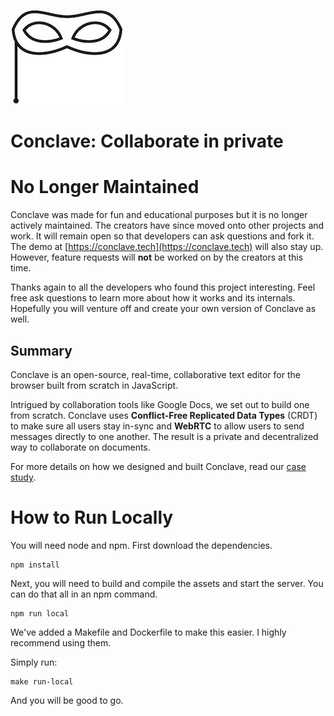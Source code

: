 ![Conclave Logo](/public/assets/img/conclave-mask-small.ico)

# Conclave: Collaborate in private

# No Longer Maintained

Conclave was made for fun and educational purposes but it is no longer actively maintained. The creators have since moved onto other projects and work. It will remain open so that developers can ask questions and fork it. The demo at [https://conclave.tech](https://conclave.tech) will also stay up. However, feature requests will **not** be worked on by the creators at this time.

Thanks again to all the developers who found this project interesting. Feel free ask questions to learn more about how it works and its internals. Hopefully you will venture off and create your own version of Conclave as well.

## Summary

Conclave is an open-source, real-time, collaborative text editor for the browser built from scratch in JavaScript.

Intrigued by collaboration tools like Google Docs, we set out to build one from scratch. Conclave uses **Conflict-Free Replicated Data Types** (CRDT) to make sure all users stay in-sync and **WebRTC** to allow users to send messages directly to one another. The result is a private and decentralized way to collaborate on documents.

For more details on how we designed and built Conclave, read our [case study](https://conclave-team.github.io/conclave-site/).

# How to Run Locally

You will need node and npm. First download the dependencies.

```
npm install
```

Next, you will need to build and compile the assets and start the server. You can do that all in an npm command.

```
npm run local
```

We've added a Makefile and Dockerfile to make this easier. I highly recommend using them.

Simply run:

```
make run-local
```

And you will be good to go.
